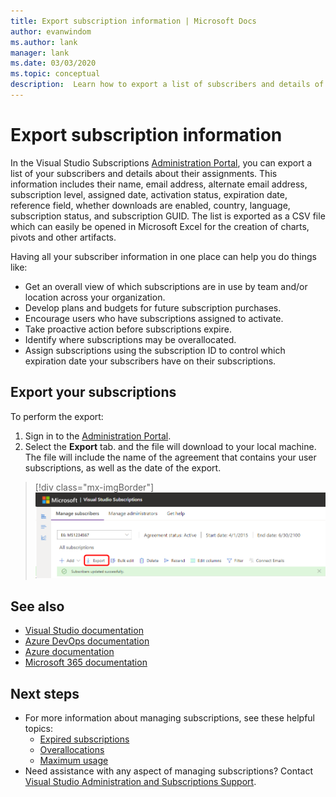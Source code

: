 ```yaml
---
title: Export subscription information | Microsoft Docs
author: evanwindom
ms.author: lank
manager: lank
ms.date: 03/03/2020
ms.topic: conceptual
description:  Learn how to export a list of subscribers and details of their subscription assignments.
---
```


# Export subscription information
In the Visual Studio Subscriptions [Administration Portal](https://manage.visualstudio.com), you can export a list of your subscribers and details about their assignments. This information includes their name, email address, alternate email address, subscription level, assigned date, activation status, expiration date, reference field, whether downloads are enabled, country, language, subscription status, and subscription GUID.  The list is exported as a CSV file which can easily be opened in Microsoft Excel for the creation of charts, pivots and other artifacts.

Having all your subscriber information in one place can help you do things like:
- Get an overall view of which subscriptions are in use by team and/or location across your organization.
- Develop plans and budgets for future subscription purchases. 
- Encourage users who have subscriptions assigned to activate.
- Take proactive action before subscriptions expire.  
- Identify where subscriptions may be overallocated. 
- Assign subscriptions using the subscription ID to control which expiration date your subscribers have on their subscriptions. 

## Export your subscriptions
To perform the export:
1. Sign in to the [Administration Portal](https://manage.visualstudio.com).
2. Select the **Export** tab. and the file will download to your local machine. The file will include the name of the agreement that contains your user subscriptions, as well as the date of the export.
> [!div class="mx-imgBorder"]
> ![Export subscribers](_img/exporting-subscriptions/exporting-subscriptions.png)

## See also
- [Visual Studio documentation](https://docs.microsoft.com/visualstudio/)
- [Azure DevOps documentation](https://docs.microsoft.com/azure/devops/)
- [Azure documentation](https://docs.microsoft.com/azure/)
- [Microsoft 365 documentation](https://docs.microsoft.com/microsoft-365/)

## Next steps
- For more information about managing subscriptions, see these helpful topics:
    - [Expired subscriptions](handle-expired-license.md)
    - [Overallocations](handle-overclaimed-license.md)
    - [Maximum usage](maximum-usage.md)
- Need assistance with any aspect of managing subscriptions?  Contact [Visual Studio Administration and Subscriptions Support](https://visualstudio.microsoft.com/support/support-overview-vs).


